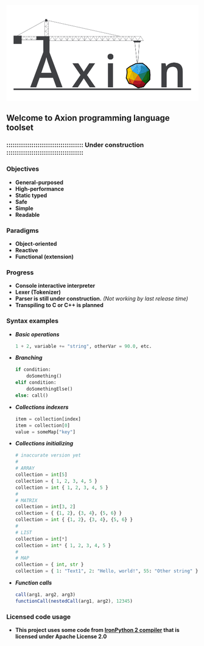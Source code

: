 <img src="Other/Axion_Mini.png" />

## Welcome to Axion programming language toolset
### ::::::::::::::::::::::::::::::::::::: Under construction :::::::::::::::::::::::::::::::::::::

### Objectives

- **General-purposed**
- **High-performance**
- **Static typed**
- **Safe**
- **Simple**
- **Readable**

### Paradigms

- **Object-oriented**
- **Reactive**
- **Functional (extension)**

### Progress

- **Console interactive interpreter**
- **Lexer (Tokenizer)**
- **Parser is still under construction.**
	*(Not working by last release time)*
- **Transpiling to C or C++ is planned**
	
### Syntax examples

- ***Basic operations***
	```python
	1 + 2, variable += "string", otherVar = 90.0, etc.
	```
- ***Branching***
	```python
	if condition: 
		doSomething()
	elif condition: 
		doSomethingElse()
	else: call()
	```
- ***Collections indexers***
	```python
	item = collection[index]
	item = collection[0]
	value = someMap["key"]
	```
- ***Collections initializing***
	```python
	# inaccurate version yet
	#
	# ARRAY
	collection = int[5]
	collection = { 1, 2, 3, 4, 5 }
	collection = int { 1, 2, 3, 4, 5 }
	#
	# MATRIX
	collection = int[3, 2]
	collection = { {1, 2}, {3, 4}, {5, 6} }
	collection = int { {1, 2}, {3, 4}, {5, 6} }
	#
	# LIST
	collection = int[*]
	collection = int* { 1, 2, 3, 4, 5 }
	#
	# MAP
	collection = { int, str }
	collection = { 1: "Text1", 2: "Hello, world!", 55: "Other string" }
	```
- ***Function calls***
	```js
	call(arg1, arg2, arg3)
	functionCall(nestedCall(arg1, arg2), 12345)
	```

### Licensed code usage
- **This project uses some code from [IronPython 2 compiler](https://github.com/IronLanguages/ironpython2)
   that is licensed under Apache License 2.0**
